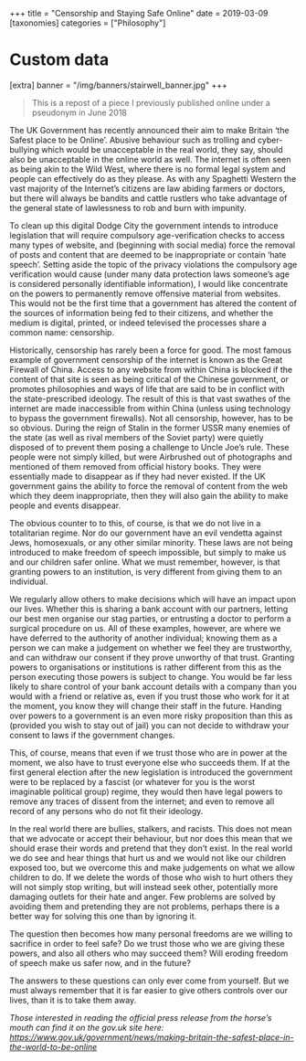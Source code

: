 +++
title = "Censorship and Staying Safe Online"
date = 2019-03-09
[taxonomies]
categories = ["Philosophy"]

# Custom data
[extra]
banner = "/img/banners/stairwell_banner.jpg"
+++
<blockquote class="wp-block-quote">
  <p>
    This is a repost of a piece I previously published online under a pseudonym in June 2018
  </p>
</blockquote>

<div class="text-block">
  <p>
    The UK Government has recently announced their aim to make Britain ‘the Safest place to be Online’. Abusive behaviour such as trolling and cyber-bullying which would be unacceptable in the real world, they say, should also be unacceptable in the online world as well. The internet is often seen as being akin to the Wild West, where there is no formal legal system and people can effectively do as they please. As with any Spaghetti Western the vast majority of the Internet’s citizens are law abiding farmers or doctors, but there will always be bandits and cattle rustlers who take advantage of the general state of lawlessness to rob and burn with impunity.
  </p>

  <!--more-->

  <p>
    To clean up this digital Dodge City the government intends to introduce legislation that will require compulsory age-verification checks to access many types of website, and (beginning with social media) force the removal of posts and content that are deemed to be inappropriate or contain ‘hate speech’. Setting aside the topic of the privacy violations the compulsory age verification would cause (under many data protection laws someone’s age is considered personally identifiable information), I would like concentrate on the powers to permanently remove offensive material from websites. This would not be the first time that a government has altered the content of the sources of information being fed to their citizens, and whether the medium is digital, printed, or indeed televised the processes share a common name: censorship.
  </p>

  <p>
    Historically, censorship has rarely been a force for good. The most famous example of government censorship of the internet is known as the Great Firewall of China. Access to any website from within China is blocked if the content of that site is seen as being critical of the Chinese government, or promotes philosophies and ways of life that are said to be in conflict with the state-prescribed ideology. The result of this is that vast swathes of the internet are made inaccessible from within China (unless using technology to bypass the government firewalls). Not all censorship, however, has to be so obvious. During the reign of Stalin in the former USSR many enemies of the state (as well as rival members of the Soviet party) were quietly disposed of to prevent them posing a challenge to Uncle Joe’s rule. These people were not simply killed, but were Airbrushed out of photographs and mentioned of them removed from official history books. They were essentially made to disappear as if they had never existed. If the UK government gains the ability to force the removal of content from the web which they deem inappropriate, then they will also gain the ability to make people and events disappear.
  </p>

  <p>
    The obvious counter to to this, of course, is that we do not live in a totalitarian regime. Nor do our government have an evil vendetta against Jews, homosexuals, or any other similar minority. These laws are not being introduced to make freedom of speech impossible, but simply to make us and our children safer online. What we must remember, however, is that granting powers to an institution, is very different from giving them to an individual.
  </p>

  <p>
    We regularly allow others to make decisions which will have an impact upon our lives. Whether this is sharing a bank account with our partners, letting our best men organise our stag parties, or entrusting a doctor to perform a surgical procedure on us. All of these examples, however, are where we have deferred to the authority of another individual; knowing them as a person we can make a judgement on whether we feel they are trustworthy, and can withdraw our consent if they prove unworthy of that trust. Granting powers to organisations or institutions is rather different from this as the person executing those powers is subject to change. You would be far less likely to share control of your bank account details with a company than you would with a friend or relative as, even if you trust those who work for it at the moment, you know they will change their staff in the future. Handing over powers to a government is an even more risky proposition than this as (provided you wish to stay out of jail) you can not decide to withdraw your consent to laws if the government changes.
  </p>

  <p>
    This, of course, means that even if we trust those who are in power at the moment, we also have to trust everyone else who succeeds them. If at the first general election after the new legislation is introduced the government were to be replaced by a fascist (or whatever for you is the worst imaginable political group) regime, they would then have legal powers to remove any traces of dissent from the internet; and even to remove all record of any persons who do not fit their ideology.
  </p>

  <p>
    In the real world there are bullies, stalkers, and racists. This does not mean that we advocate or accept their behaviour, but nor does this mean that we should erase their words and pretend that they don’t exist. In the real world we do see and hear things that hurt us and we would not like our children exposed too, but we overcome this and make judgements on what we allow children to do. If we delete the words of those who wish to hurt others they will not simply stop writing, but will instead seek other, potentially more damaging outlets for their hate and anger. Few problems are solved by avoiding them and pretending they are not problems, perhaps there is a better way for solving this one than by ignoring it.
  </p>

  <p>
    The question then becomes how many personal freedoms are we willing to sacrifice in order to feel safe? Do we trust those who we are giving these powers, and also all others who may succeed them? Will eroding freedom of speech make us safer now, and in the future?
  </p>

  <p>
    The answers to these questions can only ever come from yourself. But we must always remember that it is far easier to give others controls over our lives, than it is to take them away.
  </p>

  <p>
    <em>Those interested in reading the official press release from the horse’s mouth can find it on the gov.uk site here: <a href="https://www.gov.uk/government/news/making-britain-the-safest-place-in-the-world-to-be-online">https://www.gov.uk/government/news/making-britain-the-safest-place-in-the-world-to-be-online</a></em>
  </p>
</div>
